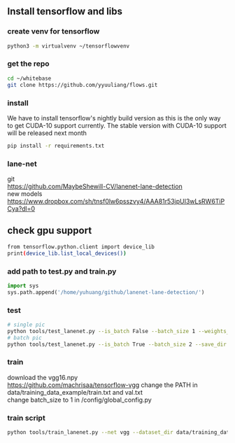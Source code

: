 ## Install tensorflow and libs

### create venv for tensorflow
```bash
python3 -m virtualvenv ~/tensorflowvenv
```

### get the repo
```bash
cd ~/whitebase
git clone https://github.com/yyuuliang/flows.git
```

### install  
We have to install tensorflow's nightly build version as this is the only way to get CUDA-10 support currently. The stable version with CUDA-10 support will be released next month  
```bash
pip install -r requirements.txt
```

### lane-net
git   
https://github.com/MaybeShewill-CV/lanenet-lane-detection  
new models  
https://www.dropbox.com/sh/tnsf0lw6psszvy4/AAA81r53jpUI3wLsRW6TiPCya?dl=0 


## check gpu support
```bash
from tensorflow.python.client import device_lib 
print(device_lib.list_local_devices())
 ```
### add path to test.py and train.py
```python
import sys
sys.path.append('/home/yuhuang/github/lanenet-lane-detection/')
```

### test
```bash
# single pic
python tools/test_lanenet.py --is_batch False --batch_size 1 --weights_path models/new_tusimple/tusimple_lanenet_vgg_2018-10-19-13-33-56.ckpt-200000 --image_path data/tusimple_test_image/0.jpg
# batch pic
python tools/test_lanenet.py --is_batch True --batch_size 2 --save_dir data/tusimple_test_image/ret  --weights_path models/new_tusimple/tusimple_lanenet_vgg_2018-10-19-13-33-56.ckpt-200000 --image_path data/tusimple_test_image/
```


### train
download the vgg16.npy  
https://github.com/machrisaa/tensorflow-vgg
change the PATH in data/training_data_example/train.txt and val.txt  
change batch_size to 1 in /config/global_config.py

### train script
```bash
python tools/train_lanenet.py --net vgg --dataset_dir data/training_data_example/
```

